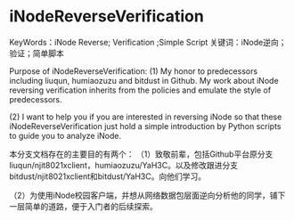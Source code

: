 iNodeReverseVerification
========================

KeyWords：iNode Reverse; Verification ;Simple Script
关键词：iNode逆向；验证；简单脚本

Purpose of iNodeReverseVerification:
(1) My honor to predecessors including liuqun, humiaozuzu and bitdust in Github. My work about iNode reversing verification inherits from the policies and emulate the style of predecessors.

(2) I want to help you if you are interested in reversing iNode so that these iNodeReverseVerification just hold a simple introduction by Python scripts to guide you to analyze iNode.

本分支文档存在的主要目的有两个：
（1）致敬前辈，包括Github平台原分支liuqun/njit8021xclient，humiaozuzu/YaH3C。以及修改跟进分支bitdust/njit8021xclient和bitdust/YaH3C。向他们学习。

（2）为使用iNode校园客户端，并想从网络数据包层面逆向分析他的同学，铺下一层简单的道路，便于入门者的后续探索。

